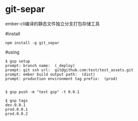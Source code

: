 # git-separ
ember-cli编译的静态文件独立分支打包存储工具

#install

    npm install -g git_separ


#using

    $ gsp setup
    prompt: branch name:  (_deploy)
    prompt: git ssh url:  git@github.com:test/test_assets.git
    prompt: ember build output path:  (dist)
    prompt: production environment tag prefix:  (prod)


    $ gsp push -m "test gsp" -t 0.0.1

    $ gsp tags
    dev.0.0.1
    prod.0.0.1
    prod.0.0.2